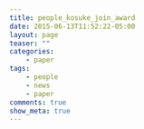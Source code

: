 ```yaml
---
title: people_kosuke_join_award
date: 2015-06-13T11:52:22-05:00
layout: page
teaser: ""
categories:
    - paper
tags:
    - people
    - news
    - paper
comments: true
show_meta: true
---
```

